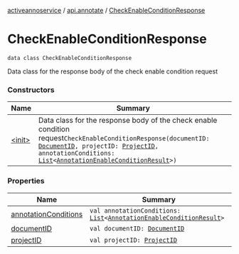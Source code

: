 [activeannoservice](../../index.md) / [api.annotate](../index.md) / [CheckEnableConditionResponse](./index.md)

# CheckEnableConditionResponse

`data class CheckEnableConditionResponse`

Data class for the response body of the check enable condition request

### Constructors

| Name | Summary |
|---|---|
| [&lt;init&gt;](-init-.md) | Data class for the response body of the check enable condition request`CheckEnableConditionResponse(documentID: `[`DocumentID`](../../document/-document-i-d.md)`, projectID: `[`ProjectID`](../../project/-project-i-d.md)`, annotationConditions: `[`List`](https://kotlinlang.org/api/latest/jvm/stdlib/kotlin.collections/-list/index.html)`<`[`AnnotationEnableConditionResult`](../-annotation-enable-condition-result/index.md)`>)` |

### Properties

| Name | Summary |
|---|---|
| [annotationConditions](annotation-conditions.md) | `val annotationConditions: `[`List`](https://kotlinlang.org/api/latest/jvm/stdlib/kotlin.collections/-list/index.html)`<`[`AnnotationEnableConditionResult`](../-annotation-enable-condition-result/index.md)`>` |
| [documentID](document-i-d.md) | `val documentID: `[`DocumentID`](../../document/-document-i-d.md) |
| [projectID](project-i-d.md) | `val projectID: `[`ProjectID`](../../project/-project-i-d.md) |
